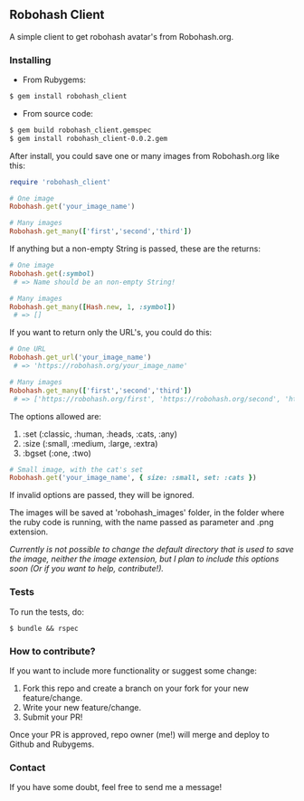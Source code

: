 ## Robohash Client

A simple client to get robohash avatar's from Robohash.org.

### Installing

+ From Rubygems:
```bash
$ gem install robohash_client
```

+ From source code:
```bash
$ gem build robohash_client.gemspec
$ gem install robohash_client-0.0.2.gem
```

After install, you could save one or many images from Robohash.org like this:

```ruby
require 'robohash_client'

# One image
Robohash.get('your_image_name')

# Many images
Robohash.get_many(['first','second','third'])
```

If anything but a non-empty String is passed, these are the returns:

```ruby
# One image
Robohash.get(:symbol)
 # => Name should be an non-empty String!

# Many images
Robohash.get_many([Hash.new, 1, :symbol])
 # => []
```

If you want to return only the URL's, you could do this:

```ruby
# One URL
Robohash.get_url('your_image_name')
 # => 'https://robohash.org/your_image_name'

# Many images
Robohash.get_many(['first','second','third'])
 # => ['https://robohash.org/first', 'https://robohash.org/second', 'https://robohash.org/third']
```

The options allowed are:

1. :set   (:classic, :human, :heads, :cats, :any)
2. :size  (:small, :medium, :large, :extra)
3. :bgset (:one, :two)

```ruby
# Small image, with the cat's set
Robohash.get('your_image_name', { size: :small, set: :cats })
```

If invalid options are passed, they will be ignored.

The images will be saved at 'robohash_images' folder, in the folder where the ruby code is running, with the name passed as parameter and .png extension.

_Currently is not possible to change the default directory that is used to save the image, neither the image extension, but I plan to include this options soon (Or if you want to help, contribute!)._

### Tests

To run the tests, do:

```
$ bundle && rspec
```

### How to contribute?

If you want to include more functionality or suggest some change:

1. Fork this repo and create a branch on your fork for your new feature/change.
2. Write your new feature/change.
3. Submit your PR!

Once your PR is approved, repo owner (me!) will merge and deploy to Github and Rubygems.

### Contact

If you have some doubt, feel free to send me a message!
